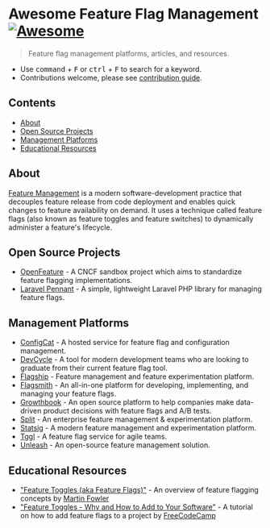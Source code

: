 # Awesome Feature Flag Management [![Awesome](https://awesome.re/badge.svg)](https://awesome.re)
> Feature flag management platforms, articles, and resources.
- Use <kbd>command</kbd> + <kbd>F</kbd> or <kbd>ctrl</kbd> + <kbd>F</kbd> to search for a keyword.
- Contributions welcome, please see [contribution guide](CONTRIBUTING.md).

## Contents
- [About](#about)
- [Open Source Projects](#open-source-projects)
- [Management Platforms](#management-platforms)
- [Educational Resources](#educational-resources)

## About
[Feature Management](https://learn.microsoft.com/en-us/azure/azure-app-configuration/concept-feature-management) is a modern software-development practice that decouples feature release from code deployment and enables quick changes to feature availability on demand. It uses a technique called feature flags (also known as feature toggles and feature switches) to dynamically administer a feature's lifecycle.

## Open Source Projects
- [OpenFeature](https://openfeature.dev/) - A CNCF sandbox project which aims to standardize feature flagging implementations.
- [Laravel Pennant](https://github.com/laravel/pennant) - A simple, lightweight Laravel PHP library for managing feature flags.

## Management Platforms
- [ConfigCat](https://configcat.com) - A hosted service for feature flag and configuration management. 
- [DevCycle](https://devcycle.com) - A tool for modern development teams who are looking to graduate from their current feature flag tool. 
- [Flagship](https://flagship.io) - Feature management and feature experimentation platform.
- [Flagsmith](https://flagsmith.com) - An all-in-one platform for developing, implementing, and managing your feature flags.
- [Growthbook](https://growthbook.io) - An open source platform to help companies make data-driven product decisions with feature flags and A/B tests.
- [Split](https://www.split.io/) - An enterprise feature management & experimentation platform.
- [Statsig](https://statsig.com/) - A modern feature management and experimentation platform.
- [Tggl](https://tggl.io) - A feature flag service for agile teams.
- [Unleash](https://www.getunleash.io/) - An open-source feature management solution.

## Educational Resources
- ["Feature Toggles (aka Feature Flags)"](https://martinfowler.com/articles/feature-toggles.html) - An overview of feature flagging concepts by [Martin Fowler](https://twitter.com/martinfowler)
- ["Feature Toggles - Why and How to Add to Your Software"](https://youtu.be/-yHZ9uLVSp4) - A tutorial on how to add feature flags to a project by [FreeCodeCamp](https://www.freecodecamp.org/)
